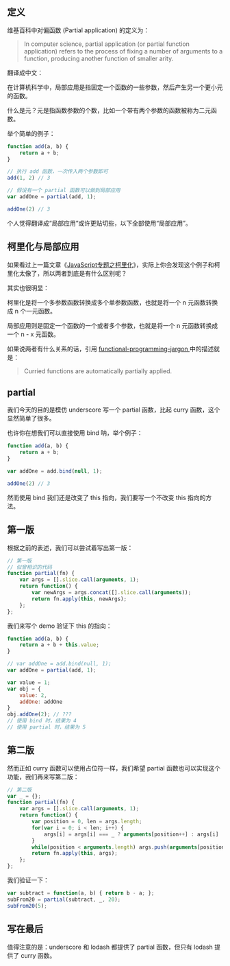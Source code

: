 ## 定义
维基百科中对偏函数 (Partial application) 的定义为：

>In computer science, partial application (or partial function application) refers to the process of fixing a number of arguments to a function, producing another function of smaller arity.

翻译成中文：

在计算机科学中，局部应用是指固定一个函数的一些参数，然后产生另一个更小元的函数。

什么是元？元是指函数参数的个数，比如一个带有两个参数的函数被称为二元函数。

举个简单的例子：
```js
function add(a, b) {
    return a + b;
}

// 执行 add 函数，一次传入两个参数即可
add(1, 2) // 3

// 假设有一个 partial 函数可以做到局部应用
var addOne = partial(add, 1);

addOne(2) // 3
```
个人觉得翻译成“局部应用”或许更贴切些，以下全部使用“局部应用”。

## 柯里化与局部应用
如果看过上一篇文章《[JavaScript专题之柯里化](https://github.com/mqyqingfeng/Blog/issues/42)》，实际上你会发现这个例子和柯里化太像了，所以两者到底是有什么区别呢？

其实也很明显：

柯里化是将一个多参数函数转换成多个单参数函数，也就是将一个 n 元函数转换成 n 个一元函数。

局部应用则是固定一个函数的一个或者多个参数，也就是将一个 n 元函数转换成一个 n - x 元函数。

如果说两者有什么关系的话，引用 [functional-programming-jargon ](https://github.com/hemanth/functional-programming-jargon#partial-application)中的描述就是：

>Curried functions are automatically partially applied.

## partial
我们今天的目的是模仿 underscore 写一个 partial 函数，比起 curry 函数，这个显然简单了很多。

也许你在想我们可以直接使用 bind 呐，举个例子：
```js
function add(a, b) {
    return a + b;
}

var addOne = add.bind(null, 1);

addOne(2) // 3
```
然而使用 bind 我们还是改变了 this 指向，我们要写一个不改变 this 指向的方法。
## 第一版
根据之前的表述，我们可以尝试着写出第一版：
```js
// 第一版
// 似曾相识的代码
function partial(fn) {
    var args = [].slice.call(arguments, 1);
    return function() {
        var newArgs = args.concat([].slice.call(arguments));
        return fn.apply(this, newArgs);
    };
};
```
我们来写个 demo 验证下 this 的指向：
```js
function add(a, b) {
    return a + b + this.value;
}

// var addOne = add.bind(null, 1);
var addOne = partial(add, 1);

var value = 1;
var obj = {
    value: 2,
    addOne: addOne
}
obj.addOne(2); // ???
// 使用 bind 时，结果为 4
// 使用 partial 时，结果为 5
```
## 第二版
然而正如 curry 函数可以使用占位符一样，我们希望 partial 函数也可以实现这个功能，我们再来写第二版：
```js
// 第二版
var _ = {};
function partial(fn) {
    var args = [].slice.call(arguments, 1);
    return function() {
        var position = 0, len = args.length;
        for(var i = 0; i < len; i++) {
            args[i] = args[i] === _ ? arguments[position++] : args[i]
        }
        while(position < arguments.length) args.push(arguments[position++]);
        return fn.apply(this, args);
    };
};
```
我们验证一下：
```js
var subtract = function(a, b) { return b - a; };
subFrom20 = partial(subtract, _, 20);
subFrom20(5);
```
## 写在最后
值得注意的是：underscore 和 lodash 都提供了 partial 函数，但只有 lodash 提供了 curry 函数。